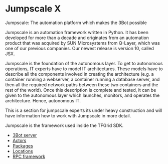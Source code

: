 # Jumpscale X

Jumpscale: The automation platform which makes the 3Bot possible

Jumpscale is an automation framework written in Python. It has been developed for more than a decade and originates from an automation product that was acquired by SUN Microsystems from Q-Layer, which was one of our previous companies. Our newest release is version 10, called JSX.

Jumpscale is the foundation of the autonomous layer. To get to autonomous operations, IT experts have to model IT architectures. These models have to describe all the components involved in creating the architecture (e.g. a container running a webserver, a container running a database server, and then all the required network paths between these two containers and the rest of the world). Once this description is complete and tested, it can be given to the autonomous layer which launches, monitors, and operates the architecture. Hence, autonomous IT.

This is a section for jumpscale experts its under heavy construction and will have information how to work with Jumpscale in more detail.

Jumpscale is the framework used inside the TFGrid SDK.

- [3Bot server](3Bot_server.md)
- [Actors](actors.md)
- [Packages](packages.md)
- [Locations](locations.md)
- [RPC framework](rpc.md)
